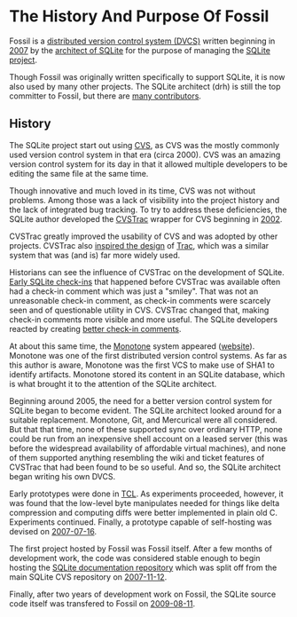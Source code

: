 # The History And Purpose Of Fossil

Fossil is a [distributed version control system (DVCS)][1] written
beginning in [2007][2] by the [architect of SQLite][3] for the
purpose of managing the [SQLite project][4].

[1]: https://en.wikipedia.org/wiki/Distributed_version_control
[2]: /timeline?a=1970-01-01&n=10
[3]: https://sqlite.org/crew.html
[4]: https://sqlite.org/

Though Fossil was originally written specifically to support SQLite,
it is now also used by many other projects.  The SQLite architect (drh)
is still the top committer to Fossil, but there are
[many contributors][5].

[5]: /reports?type=ci&view=byuser

## History

The SQLite project start out using [CVS][6], as CVS was the mostly
commonly used version control system in that era (circa 2000).  CVS
was an amazing version control system for its day in that it allowed
multiple developers to be editing the same file at the same time.

[6]: https://en.wikipedia.org/wiki/Concurrent_Versions_System

Though innovative and much loved in its time, CVS was not without problems.
Among those was a lack of visibility into the project history and the
lack of integrated bug tracking.  To try to address these deficiencies,
the SQLite author developed the [CVSTrac][7] wrapper for CVS beginning
in [2002][8].

[7]: http://cvstrac.org/
[8]: http://cvstrac.org/fossil/timeline?a=19700101&n=10

CVSTrac greatly improved the usability of CVS and was adopted by
other projects.  CVSTrac also [inspired the design][9] of [Trac][10],
which was a similar system that was (and is) far more widely used.

[9]: https://trac.edgewall.org/wiki/TracHistory
[10]: https://trac.edgewall.org/

Historians can see the influence of CVSTrac on the development of
SQLite.  [Early SQLite check-ins][11] that happened before CVSTrac
was available often had a check-in comment which was just a "smiley".
That was not an unreasonable check-in comment, as check-in comments
were scarcely seen and of questionable utility in CVS.  CVSTrac
changed that, making check-in comments more visible and more useful.
The SQLite developers reacted by creating [better check-in comments][12].

[11]: https://sqlite.org/src/timeline?a=19700101&n=10
[12]: https://sqlite.org/src/timeline?c=20030101&n=10&nd

At about this same time, the [Monotone][13] system appeared
([website][14]).  Monotone
was one of the first distributed version control systems.  As far as
this author is aware, Monotone was the first VCS to make use of
SHA1 to identify artifacts.  Monotone stored its content in an SQLite
database, which is what brought it to the attention of the SQLite architect.

[13]: https://en.wikipedia.org/wiki/Monotone_(software)
[14]: https://www.monotone.ca/

Beginning around 2005, the need for a better version control system
for SQLite began to become evident.  The SQLite architect looked
around for a suitable replacement.  Monotone, Git, and Mercurical were
all considered.  But that that time, none of these supported sync
over ordinary HTTP, none could be run from an inexpensive shell
account on a leased server (this was before the widespread availability
of affordable virtual machines), and none of them supported anything 
resembling the wiki and ticket features of CVSTrac that had been 
found to be so useful.  And so, the SQLite architect began writing
his own DVCS.

Early prototypes were done in [TCL][15].  As experiments proceeded,
however, it was found that the low-level byte manipulates needed for
things like delta compression and computing diffs
were better implemented in plain old C.
Experiments continued.  Finally, a prototype capable of self-hosting
was devised on [2007-07-16][16].

[15]: https://www.tcl.tk/
[16]: https://fossil-scm.org/fossil/timeline?c=200707211410&n=10

The first project hosted by Fossil was Fossil itself.  After a
few months of development work, the code was considered stable enough
to begin hosting the [SQLite documentation repository][17] which was
split off from the main SQLite CVS repository on [2007-11-12][18].

[17]: https://www.sqlite.org/docsrc/doc/trunk/README.md
[18]: https://www.sqlite.org/docsrc/timeline?c=200711120345&n=10

Finally, after two years of development work on Fossil, the
SQLite source code itself was transfered to Fossil on
[2009-08-11][19].

[19]: https://sqlite.org/src/timeline?c=b0848925babde524&n=12&y=ci
